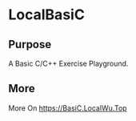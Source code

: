 # LocalBasiC
## Purpose
A Basic C/C++ Exercise Playground.
## More
More On https://BasiC.LocalWu.Top
